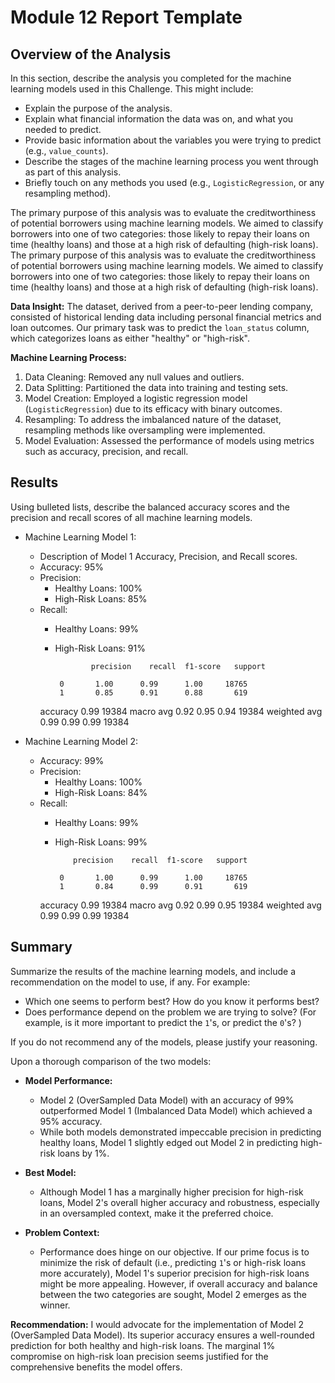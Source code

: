 # Module 12 Report Template

## Overview of the Analysis

In this section, describe the analysis you completed for the machine learning models used in this Challenge. This might include:

* Explain the purpose of the analysis.
* Explain what financial information the data was on, and what you needed to predict.
* Provide basic information about the variables you were trying to predict (e.g., `value_counts`).
* Describe the stages of the machine learning process you went through as part of this analysis.
* Briefly touch on any methods you used (e.g., `LogisticRegression`, or any resampling method).

The primary purpose of this analysis was to evaluate the creditworthiness of potential borrowers using machine learning models. We aimed to classify borrowers into one of two categories: those likely to repay their loans on time (healthy loans) and those at a high risk of defaulting (high-risk loans).
The primary purpose of this analysis was to evaluate the creditworthiness of potential borrowers using machine learning models. We aimed to classify borrowers into one of two categories: those likely to repay their loans on time (healthy loans) and those at a high risk of defaulting (high-risk loans).

**Data Insight:**
The dataset, derived from a peer-to-peer lending company, consisted of historical lending data including personal financial metrics and loan outcomes. Our primary task was to predict the `loan_status` column, which categorizes loans as either "healthy" or "high-risk".



**Machine Learning Process:**
1. Data Cleaning: Removed any null values and outliers.
2. Data Splitting: Partitioned the data into training and testing sets.
3. Model Creation: Employed a logistic regression model (`LogisticRegression`) due to its efficacy with binary outcomes.
4. Resampling: To address the imbalanced nature of the dataset, resampling methods like oversampling were implemented.
5. Model Evaluation: Assessed the performance of models using metrics such as accuracy, precision, and recall.

## Results

Using bulleted lists, describe the balanced accuracy scores and the precision and recall scores of all machine learning models.

* Machine Learning Model 1:
  * Description of Model 1 Accuracy, Precision, and Recall scores.
  * Accuracy: 95% 
  * Precision: 
    * Healthy Loans: 100%
    * High-Risk Loans: 85%
  * Recall: 
    * Healthy Loans: 99%
    * High-Risk Loans: 91%

                  precision    recall  f1-score   support

           0       1.00      0.99      1.00     18765
           1       0.85      0.91      0.88       619

    accuracy                           0.99     19384
   macro avg       0.92      0.95      0.94     19384
weighted avg       0.99      0.99      0.99     19384



* Machine Learning Model 2:
  * Accuracy: 99%
  * Precision:
    * Healthy Loans: 100%
    * High-Risk Loans: 84%
  * Recall: 
    * Healthy Loans: 99%
    * High-Risk Loans: 99%

              precision    recall  f1-score   support

           0       1.00      0.99      1.00     18765
           1       0.84      0.99      0.91       619

    accuracy                           0.99     19384
   macro avg       0.92      0.99      0.95     19384
weighted avg       0.99      0.99      0.99     19384


## Summary

Summarize the results of the machine learning models, and include a recommendation on the model to use, if any. For example:
* Which one seems to perform best? How do you know it performs best?
* Does performance depend on the problem we are trying to solve? (For example, is it more important to predict the `1`'s, or predict the `0`'s? )

If you do not recommend any of the models, please justify your reasoning.


Upon a thorough comparison of the two models:

* **Model Performance:**
  * Model 2 (OverSampled Data Model) with an accuracy of 99% outperformed Model 1 (Imbalanced Data Model) which achieved a 95% accuracy.
  * While both models demonstrated impeccable precision in predicting healthy loans, Model 1 slightly edged out Model 2 in predicting high-risk loans by 1%.

* **Best Model:**
  * Although Model 1 has a marginally higher precision for high-risk loans, Model 2's overall higher accuracy and robustness, especially in an oversampled context, make it the preferred choice.

* **Problem Context:**
  * Performance does hinge on our objective. If our prime focus is to minimize the risk of default (i.e., predicting `1`'s or high-risk loans more accurately), Model 1's superior precision for high-risk loans might be more appealing. However, if overall accuracy and balance between the two categories are sought, Model 2 emerges as the winner.

**Recommendation:** 
I would advocate for the implementation of Model 2 (OverSampled Data Model). Its superior accuracy ensures a well-rounded prediction for both healthy and high-risk loans. The marginal 1% compromise on high-risk loan precision seems justified for the comprehensive benefits the model offers.
